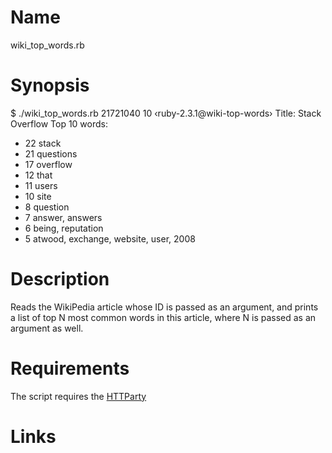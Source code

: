 # Name

wiki_top_words.rb

# Synopsis

$ ./wiki_top_words.rb 21721040 10                                        ‹ruby-2.3.1@wiki-top-words›
Title: Stack Overflow
Top 10 words:
- 22 stack
- 21 questions
- 17 overflow
- 12 that
- 11 users
- 10 site
- 8 question
- 7 answer, answers
- 6 being, reputation
- 5 atwood, exchange, website, user, 2008

# Description

Reads the WikiPedia article whose ID is passed as an argument, and prints
a list of top N most common words in this article, where N is passed as an
argument as well.

# Requirements

The script requires the [HTTParty][httparty]

# Links

[httparty]: https://github.com/jnunemaker/httparty "Ruby HTTP client library"
